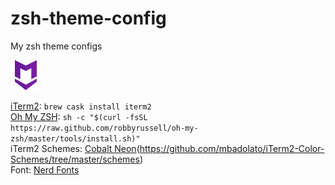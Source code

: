 # zsh-theme-config
My zsh theme configs

![ScreenShot](https://github.com/adam-p/markdown-here/raw/master/src/common/images/icon48.png "Logo Title Text 1")

[iTerm2](https://www.iterm2.com): ```brew cask install iterm2```  
[Oh My ZSH](http://ohmyz.sh): ```sh -c "$(curl -fsSL https://raw.github.com/robbyrussell/oh-my-zsh/master/tools/install.sh)"```  
iTerm2 Schemes: [Cobalt Neon](https://iterm2colorschemes.com)(https://github.com/mbadolato/iTerm2-Color-Schemes/tree/master/schemes)  
Font: [Nerd Fonts](https://nerdfonts.com) 

